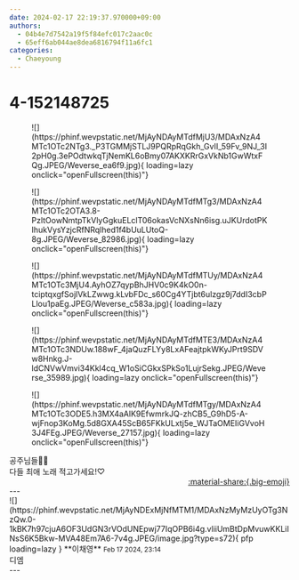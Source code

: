 ```yaml
---
date: 2024-02-17 22:19:37.970000+09:00
authors:
  - 04b4e7d7542a19f5f84efc017c2aac0c
  - 65eff6ab044ae8dea6816794f11a6fc1
categories:
  - Chaeyoung
---
```


# 4-152148725

<div class="post-container" markdown="1">
<div class="content-container md-sidebar__scrollwrap" markdown="1">


<figure markdown="1">
![](https://phinf.wevpstatic.net/MjAyNDAyMTdfMjU3/MDAxNzA4MTc1OTc2NTg3._P3TGMMjSTLJ9PQRpRqGkh_GvII_59Fv_9NJ_3I2pH0g.3ePOdtwkqTjNemKL6oBmy07AKXKRrGxVkNb1GwWtxFQg.JPEG/Weverse_ea6f9.jpg){ loading=lazy onclick="openFullscreen(this)"}
</figure>

<figure markdown="1">
![](https://phinf.wevpstatic.net/MjAyNDAyMTdfMTg3/MDAxNzA4MTc1OTc2OTA3.8-PzltOowNmtpTkVlyGgkuELclT06okasVcNXsNn6isg.uJKUrdotPKIhukVysYzjcRfNRqlhed1f4bUuLUtoQ-8g.JPEG/Weverse_82986.jpg){ loading=lazy onclick="openFullscreen(this)"}
</figure>

<figure markdown="1">
![](https://phinf.wevpstatic.net/MjAyNDAyMTdfMTUy/MDAxNzA4MTc1OTc3MjU4.AyhOZ7qypBhJHV0c9K4kO0n-tciptqxgfSojlVkLZwwg.kLvbFDc_s60Cg4YTjbt6ulzgz9j7ddI3cbPLlou1paEg.JPEG/Weverse_c583a.jpg){ loading=lazy onclick="openFullscreen(this)"}
</figure>

<figure markdown="1">
![](https://phinf.wevpstatic.net/MjAyNDAyMTdfMTE3/MDAxNzA4MTc1OTc3NDUw.188wF_4jaQuzFLYy8LxAFeajtpkWKyJPrt9SDVw8Hnkg.J-ldCNVwVmvi34Kkl4cq_W1oSiCGkxSPkSo1LujrSekg.JPEG/Weverse_35989.jpg){ loading=lazy onclick="openFullscreen(this)"}
</figure>

<figure markdown="1">
![](https://phinf.wevpstatic.net/MjAyNDAyMTdfMTgy/MDAxNzA4MTc1OTc3ODE5.h3MX4aAlK9EfwmrkJQ-zhCB5_G9hD5-A-wjFnop3KoMg.5d8GXA45ScB65FKkULxtj5e_WJTaOMEIiGVvoH3J4FEg.JPEG/Weverse_27157.jpg){ loading=lazy onclick="openFullscreen(this)"}
</figure>
공주님들👑💖<br>다들 최애 노래 적고가세요!♡

</div>
</div>

<div style="text-align: right;" markdown="1">
<a href="https://weverse.io/fromis9/fanpost/4-152148725" style="text-align: right;">:material-share:{.big-emoji}</a>
</div>
---

<div class="comments-container md-sidebar__scrollwrap" markdown="1">
<div class="comment" markdown="1">
<div class='id-container' markdown="1">
![](https://phinf.wevpstatic.net/MjAyNDExMjNfMTM1/MDAxNzMyMzUyOTg3NzQw.0-1kBK7h97cjuA6OF3UdGN3rVOdUNEpwj77IqOPB6i4g.vliiUmBtDpMvuwKKLiINsS6K5Bkw-MVA48Em7A6-7v4g.JPEG/image.jpg?type=s72){ pfp loading=lazy }
**<span class="artist">이채영</span>** <small>Feb 17 2024, 23:14</small><br>
</div>
<div class='comment-body' markdown="1">
디엠
</div>
</div>
</div>
---
